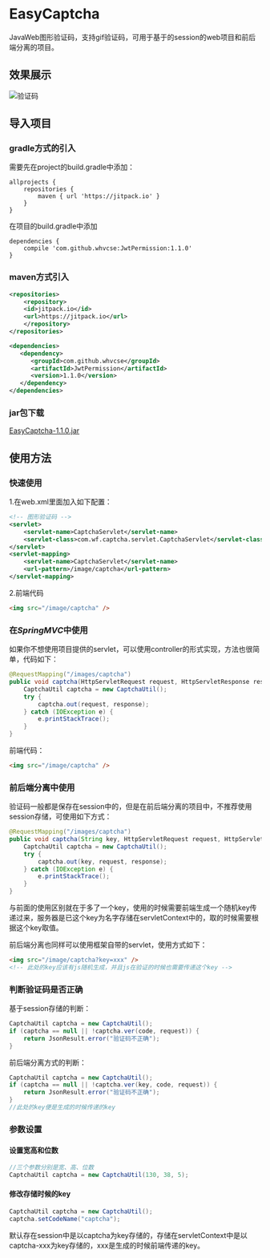 # EasyCaptcha
JavaWeb图形验证码，支持gif验证码，可用于基于的session的web项目和前后端分离的项目。

## 效果展示
![验证码](http://115.159.40.243:8080/EasyWeb/image/captcha?codeKey=a)


## 导入项目
### gradle方式的引入
需要先在project的build.gradle中添加：
```
allprojects {
    repositories {
        maven { url 'https://jitpack.io' }
    }
}
```
在项目的build.gradle中添加
```
dependencies {
    compile 'com.github.whvcse:JwtPermission:1.1.0'
}
```

### maven方式引入
```xml
<repositories>
    <repository>
    <id>jitpack.io</id>
    <url>https://jitpack.io</url>
    </repository>
</repositories>

<dependencies>
   <dependency>
      <groupId>com.github.whvcse</groupId>
      <artifactId>JwtPermission</artifactId>
      <version>1.1.0</version>
   </dependency>
</dependencies>
```

### jar包下载
[EasyCaptcha-1.1.0.jar](https://github.com/whvcse/EasyCaptcha/releases)

## 使用方法
### 快速使用
1.在web.xml里面加入如下配置：
```xml
<!-- 图形验证码 -->
<servlet>
    <servlet-name>CaptchaServlet</servlet-name>
    <servlet-class>com.wf.captcha.servlet.CaptchaServlet</servlet-class>
</servlet>
<servlet-mapping>
    <servlet-name>CaptchaServlet</servlet-name>
    <url-pattern>/image/captcha</url-pattern>
</servlet-mapping>
```
2.前端代码
```html
<img src="/image/captcha" />
```

### 在*SpringMVC*中使用
如果你不想使用项目提供的servlet，可以使用controller的形式实现，方法也很简单，代码如下：
```java
@RequestMapping("/images/captcha")
public void captcha(HttpServletRequest request, HttpServletResponse response) {
    CaptchaUtil captcha = new CaptchaUtil();
    try {
        captcha.out(request, response);
    } catch (IOException e) {
        e.printStackTrace();
    }
}
```
前端代码：
```html
<img src="/image/captcha" />
```

### 前后端分离中使用
验证码一般都是保存在session中的，但是在前后端分离的项目中，不推荐使用session存储，可使用如下方式：
```java
@RequestMapping("/images/captcha")
public void captcha(String key, HttpServletRequest request, HttpServletResponse response) {
    CaptchaUtil captcha = new CaptchaUtil();
    try {
        captcha.out(key, request, response);
    } catch (IOException e) {
        e.printStackTrace();
    }
}
```
与前面的使用区别就在于多了一个key，使用的时候需要前端生成一个随机key传递过来，服务器是已这个key为名字存储在servletContext中的，取的时候需要根据这个key取值。

前后端分离也同样可以使用框架自带的servlet，使用方式如下：
```html
<img src="/image/captcha?key=xxx" />
<!-- 此处的key应该有js随机生成，并且js在验证的时候也需要传递这个key -->

```

### 判断验证码是否正确
基于session存储的判断：
```java
CaptchaUtil captcha = new CaptchaUtil();
if (captcha == null || !captcha.ver(code, request)) {
    return JsonResult.error("验证码不正确");
}
```
前后端分离方式的判断：
```java
CaptchaUtil captcha = new CaptchaUtil();
if (captcha == null || !captcha.ver(key, code, request)) {
    return JsonResult.error("验证码不正确");
}
//此处的key便是生成的时候传递的key
```


### 参数设置
#### 设置宽高和位数
```java
//三个参数分别是宽、高、位数
CaptchaUtil captcha = new CaptchaUtil(130, 38, 5);
```
#### 修改存储时候的key
```java
CaptchaUtil captcha = new CaptchaUtil();
captcha.setCodeName("captcha");
```
默认存在session中是以captcha为key存储的，存储在servletContext中是以captcha-xxx为key存储的，xxx是生成的时候前端传递的key。